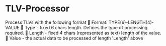 # TLV-Processor
Process TLVs with the following format  Format: TYPE(6)-LENGTH(4)-VALUE  Type - fixed 6 chars length. Defines the type of processing required.  Length - fixed 4 chars (represented as text) length of the value.  Value - the actual data to be processed of length 'Length' above
